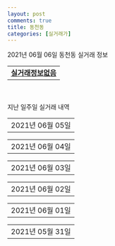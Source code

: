 ```yaml
---
layout: post
comments: true
title: 동천동
categories: [실거래가]
---
```


2021년 06월 06일 동천동 실거래 정보

<table>
  <tr>
    <td colspan="4" style="font-weight: bold;"><a href="https://search.naver.com/search.naver?query=실거래정보없음">실거래정보없음</a></td>
  </tr>
    
</table>
    
<div style="margin-top: 50px; margin-bottom: 13px">지난 일주일 실거래 내역</div>

  <table style="width: 100%; margin-bottom: 1px">
      <tr class="header">
        <td>2021년 06월 05일</td>
      </tr>
      <tr class="child" style="display: none">
        <td>
            
        <table>
          <tr>
            <td colspan="4" style="font-weight: bold;"><a href="https://search.naver.com/search.naver?query=래미안 이스트팰리스1단지">래미안 이스트팰리스1단지</a></td>
          </tr>

          <tr>
            <td><a style="color: blue">매매</a></td>
            <td>9층</td>
            <td>117.51㎡</td>
            <td>계약일 2021-05-09</td>
          </tr>
          <tr>
            <td colspan="4">120,000</td>
          </tr>
    
        </table>
        <table style="margin-top: 5px">
          <tr>
            <td colspan="4" style="font-weight: bold;"><a href="https://search.naver.com/search.naver?query=래미안 이스트팰리스2단지">래미안 이스트팰리스2단지</a></td>
          </tr>
    
          <tr>
            <td><a style="color: blue">매매</a></td>
            <td>11층</td>
            <td>172.98㎡</td>
            <td>계약일 2021-05-15</td>
          </tr>
          <tr>
            <td colspan="4">120,500</td>
          </tr>
    
        </table>
        <table style="margin-top: 5px">
          <tr>
            <td colspan="4" style="font-weight: bold;"><a href="https://search.naver.com/search.naver?query=동천마을동문굿모닝힐5차">동천마을동문굿모닝힐5차</a></td>
          </tr>
    
          <tr>
            <td><a style="color: darkgreen">전세</a></td>
            <td>22층</td>
            <td>84.911㎡</td>
            <td>계약일 2021-05-06</td>
          </tr>
          <tr>
            <td colspan="4">7,000</td>
          </tr>
    
        </table>
    
        </td>
      </tr>
  </table>
    
  <table style="width: 100%; margin-bottom: 1px">
      <tr class="header">
        <td>2021년 06월 04일</td>
      </tr>
      <tr class="child" style="display: none">
        <td>
            
        <table>
          <tr>
            <td colspan="4" style="font-weight: bold;"><a href="https://search.naver.com/search.naver?query=래미안 이스트팰리스2단지">래미안 이스트팰리스2단지</a></td>
          </tr>

          <tr>
            <td><a style="color: blue">매매</a></td>
            <td>12층</td>
            <td>172.98㎡</td>
            <td>계약일 2021-05-24</td>
          </tr>
          <tr>
            <td colspan="4">126,000<br>기존최고가 72,300</td>
          </tr>
    
        </table>
        <table style="margin-top: 5px">
          <tr>
            <td colspan="4" style="font-weight: bold;"><a href="https://search.naver.com/search.naver?query=우미이노스빌">우미이노스빌</a></td>
          </tr>
    
          <tr>
            <td><a style="color: blue">매매</a></td>
            <td>8층</td>
            <td>59.5492㎡</td>
            <td>계약일 2021-05-26</td>
          </tr>
          <tr>
            <td colspan="4">72,300<br>기존최고가 72,300</td>
          </tr>
    
        </table>
        <table style="margin-top: 5px">
          <tr>
            <td colspan="4" style="font-weight: bold;"><a href="https://search.naver.com/search.naver?query=동천마을동문굿모닝힐5차">동천마을동문굿모닝힐5차</a></td>
          </tr>
    
          <tr>
            <td><a style="color: darkgoldenrod">월세</a></td>
            <td>7층</td>
            <td>84.911㎡</td>
            <td>계약일 2021-06-02</td>
          </tr>
          <tr>
            <td colspan="4">115 (3,000)</td>
          </tr>
    
        </table>
        <table style="margin-top: 5px">
          <tr>
            <td colspan="4" style="font-weight: bold;"><a href="https://search.naver.com/search.naver?query=동천마을현대홈타운2차">동천마을현대홈타운2차</a></td>
          </tr>
    
          <tr>
            <td><a style="color: darkgreen">전세</a></td>
            <td>9층</td>
            <td>84.975㎡</td>
            <td>계약일 2021-05-15</td>
          </tr>
          <tr>
            <td colspan="4">33,600</td>
          </tr>
    
        </table>
        <table style="margin-top: 5px">
          <tr>
            <td colspan="4" style="font-weight: bold;"><a href="https://search.naver.com/search.naver?query=동천자이2차">동천자이2차</a></td>
          </tr>
    
          <tr>
            <td><a style="color: darkgreen">전세</a></td>
            <td>20층</td>
            <td>104.4908㎡</td>
            <td>계약일 2021-05-29</td>
          </tr>
          <tr>
            <td colspan="4">54,600</td>
          </tr>
    
        </table>
        <table style="margin-top: 5px">
          <tr>
            <td colspan="4" style="font-weight: bold;"><a href="https://search.naver.com/search.naver?query=래미안 이스트팰리스1단지">래미안 이스트팰리스1단지</a></td>
          </tr>
    
          <tr>
            <td><a style="color: darkgreen">전세</a></td>
            <td>24층</td>
            <td>148.66㎡</td>
            <td>계약일 2021-05-28</td>
          </tr>
          <tr>
            <td colspan="4">90,000</td>
          </tr>
    
        </table>
        <table style="margin-top: 5px">
          <tr>
            <td colspan="4" style="font-weight: bold;"><a href="https://search.naver.com/search.naver?query=수지2풍림">수지2풍림</a></td>
          </tr>
    
          <tr>
            <td><a style="color: darkgoldenrod">월세</a></td>
            <td>22층</td>
            <td>84.78㎡</td>
            <td>계약일 2021-05-15</td>
          </tr>
          <tr>
            <td colspan="4">100 (13,000)</td>
          </tr>
    
        </table>
        <table style="margin-top: 5px">
          <tr>
            <td colspan="4" style="font-weight: bold;"><a href="https://search.naver.com/search.naver?query=써니벨리">써니벨리</a></td>
          </tr>
    
          <tr>
            <td><a style="color: darkgreen">전세</a></td>
            <td>8층</td>
            <td>84.8512㎡</td>
            <td>계약일 2021-06-03</td>
          </tr>
          <tr>
            <td colspan="4">60,000</td>
          </tr>
    
        </table>
        <table style="margin-top: 5px">
          <tr>
            <td colspan="4" style="font-weight: bold;"><a href="https://search.naver.com/search.naver?query=우미이노스빌">우미이노스빌</a></td>
          </tr>
    
          <tr>
            <td><a style="color: darkgreen">전세</a></td>
            <td>4층</td>
            <td>59.5492㎡</td>
            <td>계약일 2021-05-25</td>
          </tr>
          <tr>
            <td colspan="4">30,450</td>
          </tr>
    
        </table>
    
        </td>
      </tr>
  </table>
    
  <table style="width: 100%; margin-bottom: 1px">
      <tr class="header">
        <td>2021년 06월 03일</td>
      </tr>
      <tr class="child" style="display: none">
        <td>
            
        <table>
          <tr>
            <td colspan="4" style="font-weight: bold;"><a href="https://search.naver.com/search.naver?query=실거래정보없음">실거래정보없음</a></td>
          </tr>

        </table>
    
        </td>
      </tr>
  </table>
    
  <table style="width: 100%; margin-bottom: 1px">
      <tr class="header">
        <td>2021년 06월 02일</td>
      </tr>
      <tr class="child" style="display: none">
        <td>
            
        <table>
          <tr>
            <td colspan="4" style="font-weight: bold;"><a href="https://search.naver.com/search.naver?query=동천마을현대홈타운1차">동천마을현대홈타운1차</a></td>
          </tr>

          <tr>
            <td><a style="color: blue">매매</a></td>
            <td>11층</td>
            <td>84.966㎡</td>
            <td>계약일 2021-05-09</td>
          </tr>
          <tr>
            <td colspan="4">89,800{old}</td>
          </tr>
    
        </table>
        <table style="margin-top: 5px">
          <tr>
            <td colspan="4" style="font-weight: bold;"><a href="https://search.naver.com/search.naver?query=동천마을현대홈타운2차">동천마을현대홈타운2차</a></td>
          </tr>
    
          <tr>
            <td><a style="color: blue">매매</a></td>
            <td>4층</td>
            <td>84.975㎡</td>
            <td>계약일 2021-05-04</td>
          </tr>
          <tr>
            <td colspan="4">90,000{old}</td>
          </tr>
    
        </table>
    
        </td>
      </tr>
  </table>
    
  <table style="width: 100%; margin-bottom: 1px">
      <tr class="header">
        <td>2021년 06월 01일</td>
      </tr>
      <tr class="child" style="display: none">
        <td>
            
        <table>
          <tr>
            <td colspan="4" style="font-weight: bold;"><a href="https://search.naver.com/search.naver?query=래미안 이스트팰리스2단지">래미안 이스트팰리스2단지</a></td>
          </tr>

          <tr>
            <td><a style="color: blue">매매</a></td>
            <td>6층</td>
            <td>172.98㎡</td>
            <td>계약일 2021-05-29</td>
          </tr>
          <tr>
            <td colspan="4">129,000</td>
          </tr>
    
        </table>
        <table style="margin-top: 5px">
          <tr>
            <td colspan="4" style="font-weight: bold;"><a href="https://search.naver.com/search.naver?query=더샵 동천이스트포레">더샵 동천이스트포레</a></td>
          </tr>
    
          <tr>
            <td><a style="color: darkgreen">전세</a></td>
            <td>11층</td>
            <td>108.5024㎡</td>
            <td>계약일 2021-04-10</td>
          </tr>
          <tr>
            <td colspan="4">89,500</td>
          </tr>
    
          <tr>
            <td><a style="color: darkgreen">전세</a></td>
            <td>24층</td>
            <td>84.9571㎡</td>
            <td>계약일 2021-05-29</td>
          </tr>
          <tr>
            <td colspan="4">76,000</td>
          </tr>
    
        </table>
        <table style="margin-top: 5px">
          <tr>
            <td colspan="4" style="font-weight: bold;"><a href="https://search.naver.com/search.naver?query=동천마을현대홈타운1차">동천마을현대홈타운1차</a></td>
          </tr>
    
          <tr>
            <td><a style="color: darkgoldenrod">월세</a></td>
            <td>12층</td>
            <td>84.966㎡</td>
            <td>계약일 2021-05-26</td>
          </tr>
          <tr>
            <td colspan="4">150 (7,000)</td>
          </tr>
    
          <tr>
            <td><a style="color: darkgoldenrod">월세</a></td>
            <td>16층</td>
            <td>84.966㎡</td>
            <td>계약일 2021-04-17</td>
          </tr>
          <tr>
            <td colspan="4">100 (30,000)</td>
          </tr>
    
        </table>
        <table style="margin-top: 5px">
          <tr>
            <td colspan="4" style="font-weight: bold;"><a href="https://search.naver.com/search.naver?query=동천마을현대홈타운2차">동천마을현대홈타운2차</a></td>
          </tr>
    
          <tr>
            <td><a style="color: darkgreen">전세</a></td>
            <td>5층</td>
            <td>84.975㎡</td>
            <td>계약일 2021-04-19</td>
          </tr>
          <tr>
            <td colspan="4">37,800</td>
          </tr>
    
          <tr>
            <td><a style="color: darkgreen">전세</a></td>
            <td>23층</td>
            <td>84.975㎡</td>
            <td>계약일 2021-05-22</td>
          </tr>
          <tr>
            <td colspan="4">57,000</td>
          </tr>
    
        </table>
        <table style="margin-top: 5px">
          <tr>
            <td colspan="4" style="font-weight: bold;"><a href="https://search.naver.com/search.naver?query=동천자이2차">동천자이2차</a></td>
          </tr>
    
          <tr>
            <td><a style="color: darkgreen">전세</a></td>
            <td>32층</td>
            <td>84.8152㎡</td>
            <td>계약일 2021-05-29</td>
          </tr>
          <tr>
            <td colspan="4">43,500</td>
          </tr>
    
          <tr>
            <td><a style="color: darkgreen">전세</a></td>
            <td>24층</td>
            <td>77.7334㎡</td>
            <td>계약일 2021-05-22</td>
          </tr>
          <tr>
            <td colspan="4">44,600</td>
          </tr>
    
        </table>
        <table style="margin-top: 5px">
          <tr>
            <td colspan="4" style="font-weight: bold;"><a href="https://search.naver.com/search.naver?query=래미안 이스트팰리스1단지">래미안 이스트팰리스1단지</a></td>
          </tr>
    
          <tr>
            <td><a style="color: darkgreen">전세</a></td>
            <td>17층</td>
            <td>148.66㎡</td>
            <td>계약일 2021-05-29</td>
          </tr>
          <tr>
            <td colspan="4">66,150</td>
          </tr>
    
        </table>
        <table style="margin-top: 5px">
          <tr>
            <td colspan="4" style="font-weight: bold;"><a href="https://search.naver.com/search.naver?query=래미안 이스트팰리스2단지">래미안 이스트팰리스2단지</a></td>
          </tr>
    
          <tr>
            <td><a style="color: darkgreen">전세</a></td>
            <td>6층</td>
            <td>172.98㎡</td>
            <td>계약일 2021-05-31</td>
          </tr>
          <tr>
            <td colspan="4">100,000</td>
          </tr>
    
        </table>
        <table style="margin-top: 5px">
          <tr>
            <td colspan="4" style="font-weight: bold;"><a href="https://search.naver.com/search.naver?query=신명스카이뷰">신명스카이뷰</a></td>
          </tr>
    
          <tr>
            <td><a style="color: darkgoldenrod">월세</a></td>
            <td>6층</td>
            <td>84.984㎡</td>
            <td>계약일 2021-05-22</td>
          </tr>
          <tr>
            <td colspan="4">80 (40,000)</td>
          </tr>
    
        </table>
    
        </td>
      </tr>
  </table>
    
  <table style="width: 100%; margin-bottom: 1px">
      <tr class="header">
        <td>2021년 05월 31일</td>
      </tr>
      <tr class="child" style="display: none">
        <td>
            
        <table>
          <tr>
            <td colspan="4" style="font-weight: bold;"><a href="https://search.naver.com/search.naver?query=실거래정보없음">실거래정보없음</a></td>
          </tr>

        </table>
    
        </td>
      </tr>
  </table>
    

